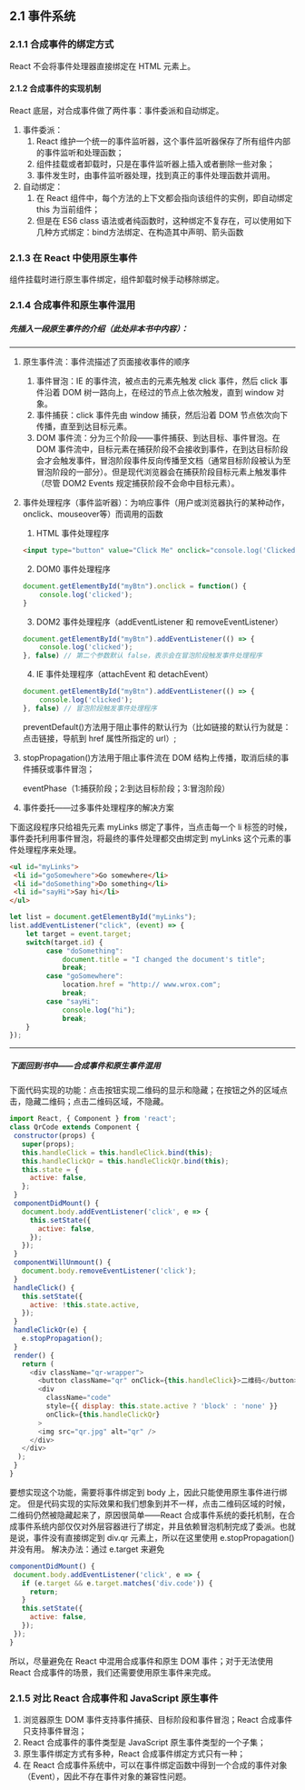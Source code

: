 ## 2.1 事件系统

### 2.1.1 合成事件的绑定方式

React 不会将事件处理器直接绑定在 HTML 元素上。

#### 2.1.2 合成事件的实现机制

React 底层，对合成事件做了两件事：事件委派和自动绑定。

1. 事件委派：
   1. React 维护一个统一的事件监听器，这个事件监听器保存了所有组件内部的事件监听和处理函数；
   2. 组件挂载或者卸载时，只是在事件监听器上插入或者删除一些对象；
   3. 事件发生时，由事件监听器处理，找到真正的事件处理函数并调用。
2. 自动绑定：
   1. 在 React 组件中，每个方法的上下文都会指向该组件的实例，即自动绑定 this 为当前组件；
   2. 但是在 ES6 class 语法或者纯函数时，这种绑定不复存在，可以使用如下几种方式绑定：bind方法绑定、在构造其中声明、箭头函数

### 2.1.3 在 React 中使用原生事件

组件挂载时进行原生事件绑定，组件卸载时候手动移除绑定。

### 2.1.4 合成事件和原生事件混用

##### 先插入一段原生事件的介绍（此处非本书中内容）：

***

1. 原生事件流：事件流描述了页面接收事件的顺序

   1. 事件冒泡：IE 的事件流，被点击的元素先触发 click 事件，然后 click 事件沿着 DOM 树一路向上，在经过的节点上依次触发，直到 window 对象。
   2. 事件捕获：click 事件先由 window 捕获，然后沿着 DOM 节点依次向下传播，直至到达目标元素。
   3. DOM 事件流：分为三个阶段——事件捕获、到达目标、事件冒泡。在 DOM 事件流中，目标元素在捕获阶段不会接收到事件，在到达目标阶段会才会触发事件，冒泡阶段事件反向传播至文档（通常目标阶段被认为至冒泡阶段的一部分）。但是现代浏览器会在捕获阶段目标元素上触发事件（尽管 DOM2 Events 规定捕获阶段不会命中目标元素）。

2. 事件处理程序（事件监听器）：为响应事件（用户或浏览器执行的某种动作，onclick、mouseover等）而调用的函数

   1. HTML 事件处理程序

   ```html
   <input type="button" value="Click Me" onclick="console.log('Clicked')"/>
   ```

   2. DOM0 事件处理程序

   ```javascript
   document.getElementById("myBtn").onclick = function() {
       console.log('clicked');
   }
   ```

   3. DOM2 事件处理程序（addEventListener 和 removeEventListener）

   ```javascript
   document.getElementById("myBtn").addEventListener(() => {
       console.log('clicked');
   }, false) // 第二个参数默认 false，表示会在冒泡阶段触发事件处理程序
   ```

   4. IE 事件处理程序（attachEvent 和 detachEvent）

   ```javascript
   document.getElementById("myBtn").addEventListener(() => {
       console.log('clicked');
   }, false) // 冒泡阶段触发事件处理程序
   ```

   preventDefault()方法用于阻止事件的默认行为（比如链接的默认行为就是：点击链接，导航到 href 属性所指定的 url）;
3. stopPropagation()方法用于阻止事件流在 DOM 结构上传播，取消后续的事件捕获或事件冒泡；

   eventPhase（1:捕获阶段；2:到达目标阶段；3:冒泡阶段）

4. 事件委托——过多事件处理程序的解决方案

下面这段程序只给祖先元素 myLinks 绑定了事件，当点击每一个 li 标签的时候，事件委托利用事件冒泡，将最终的事件处理都交由绑定到 myLinks 这个元素的事件处理程序来处理。

```html
<ul id="myLinks"> 
 <li id="goSomewhere">Go somewhere</li> 
 <li id="doSomething">Do something</li> 
 <li id="sayHi">Say hi</li> 
</ul>
```

```javascript
let list = document.getElementById("myLinks"); 
list.addEventListener("click", (event) => { 
    let target = event.target; 
    switch(target.id) { 
         case "doSomething": 
             document.title = "I changed the document's title"; 
             break; 
         case "goSomewhere": 
             location.href = "http:// www.wrox.com"; 
             break; 
         case "sayHi": 
             console.log("hi"); 
             break; 
    } 
});
```



***



##### 下面回到书中——合成事件和原生事件混用

下面代码实现的功能：点击按钮实现二维码的显示和隐藏；在按钮之外的区域点击，隐藏二维码；点击二维码区域，不隐藏。

```javascript
import React, { Component } from 'react'; 
class QrCode extends Component {
 constructor(props) { 
   super(props); 
   this.handleClick = this.handleClick.bind(this); 
   this.handleClickQr = this.handleClickQr.bind(this); 
   this.state = { 
     active: false, 
   }; 
 } 
 componentDidMount() { 
   document.body.addEventListener('click', e => { 
     this.setState({ 
       active: false, 
     }); 
   }); 
 } 
 componentWillUnmount() { 
   document.body.removeEventListener('click'); 
 } 
 handleClick() { 
   this.setState({ 
     active: !this.state.active, 
   }); 
 } 
 handleClickQr(e) { 
   e.stopPropagation();
 } 
 render() { 
   return ( 
     <div className="qr-wrapper"> 
       <button className="qr" onClick={this.handleClick}>二维码</button> 
       <div 
         className="code" 
         style={{ display: this.state.active ? 'block' : 'none' }} 
         onClick={this.handleClickQr} 
       > 
       <img src="qr.jpg" alt="qr" /> 
     </div> 
   </div> 
  ); 
 } 
}
```

要想实现这个功能，需要将事件绑定到 body 上，因此只能使用原生事件进行绑定。
但是代码实现的实际效果和我们想象到并不一样，点击二维码区域的时候，二维码仍然被隐藏起来了，原因很简单——React 合成事件系统的委托机制，在合成事件系统内部仅仅对外层容器进行了绑定，并且依赖冒泡机制完成了委派。也就是说，事件没有直接绑定到 div.qr 元素上，所以在这里使用 e.stopPropagation() 并没有用。
解决办法：通过 e.target 来避免

```javascript
componentDidMount() {
 document.body.addEventListener('click', e => { 
   if (e.target && e.target.matches('div.code')) { 
     return; 
   } 
   this.setState({ 
     active: false, 
   }); 
 }); 
}
```

所以，尽量避免在 React 中混用合成事件和原生 DOM 事件；对于无法使用 React 合成事件的场景，我们还需要使用原生事件来完成。

### 2.1.5 对比 React 合成事件和 JavaScript 原生事件

1. 浏览器原生 DOM 事件支持事件捕获、目标阶段和事件冒泡；React 合成事件只支持事件冒泡；
2. React 合成事件的事件类型是 JavaScript 原生事件类型的一个子集；
3. 原生事件绑定方式有多种，React 合成事件绑定方式只有一种；
4. 在 React 合成事件系统中，可以在事件绑定函数中得到一个合成的事件对象（Event），因此不存在事件对象的兼容性问题。





